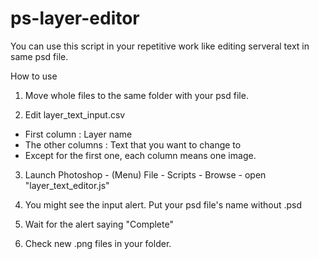 # ps-layer-editor

You can use this script in your repetitive work like editing serveral text in same psd file.


How to use

1. Move whole files to the same folder with your psd file.

2. Edit layer_text_input.csv

 - First column : Layer name
 - The other columns : Text that you want to change to
 - Except for the first one, each column means one image.

3. Launch Photoshop - (Menu) File - Scripts - Browse - open "layer_text_editor.js"

4. You might see the input alert. Put your psd file's name without .psd

5. Wait for the alert saying "Complete"

6. Check new .png files in your folder.
